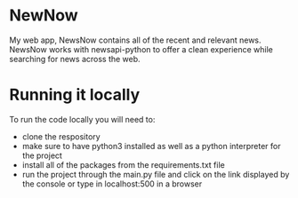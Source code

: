 # NewNow
My web app, NewsNow contains all of the recent and relevant news. NewsNow works with newsapi-python to offer a clean experience while searching for news across the web. 

# Running it locally
To run the code locally you will need to:
- clone the respository
- make sure to have python3 installed as well as a python interpreter for the project
- install all of the packages from the requirements.txt file
- run the project through the main.py file and click on the link displayed by the console or type in localhost:500 in a browser

